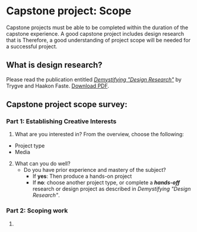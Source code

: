# Capstone project: Scope

Capstone projects must be able to be completed within the duration of the capstone experience. A good capstone project includes design research that is Therefore, a good understanding of project scope will be needed for a successful project.

## What is design research?

Please read the publication entitled _[Demystifying "Design Research"](https://www.semanticscholar.org/paper/DEMYSTIFYING-%E2%80%9C-DESIGN-RESEARCH-%E2%80%9D-%3A-DESIGN-IS-NOT-%2C-Faste-Faste/69615f9130a93c129fa2f3acbb8ff2f145b49660)_ by Trygve and Haakon Faste. [Download PDF](/assets/Faste.pdf).

## Capstone project scope survey:

### Part 1: Establishing Creative Interests

1. What are you interested in? From the overview, choose the following:
  - Project type
  - Media
2. What can you do well?
   * Do you have prior experience and mastery of the subject?
     * If **yes**: Then produce a hands-on project 
     * If **no**: choose another project type, or complete a **_hands-off_** research or design project as described in  _Demystifying "Design Research"_.

### Part 2: Scoping work

1. 




